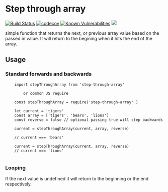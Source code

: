 # Step through array
[![Build Status](https://travis-ci.com/leighs-hammer/step-through-array.svg?branch=master)](https://travis-ci.com/leighs-hammer/step-through-array)
[![codecov](https://codecov.io/gh/leighs-hammer/step-through-array/branch/master/graph/badge.svg)](https://codecov.io/gh/leighs-hammer/step-through-array)
[![Known Vulnerabilities](https://snyk.io/test/github/leighs-hammer/step-through-array/badge.svg?targetFile=package.json)](https://snyk.io/test/github/leighs-hammer/step-through-array?targetFile=package.json)
![](https://img.shields.io/twitter/follow/@leighb4rnes.svg?label=follow&style=social)

simple function that returns the next, or previous array value based on the passed in
value. It will return to the begining when it hits the end of the array. 

## Usage

### Standard forwards and backwards

```
	import stepThroughArray from 'step-through-array' 

		or common JS require

	const stepThroughArray = require('step-through-array' )

	let current = 'tigers'
	const array = ['tigers', 'bears', 'lions']
	const reverse = false // optional passing true will step backwards

	current = stepThroughArray(current, array, reverse)

	// current === 'bears'

	current = stepThroughArray(current, array, reverse)
	// current === 'lions'


```

### Looping

If the next value is undefined it will return to the beginning or the end respectively.